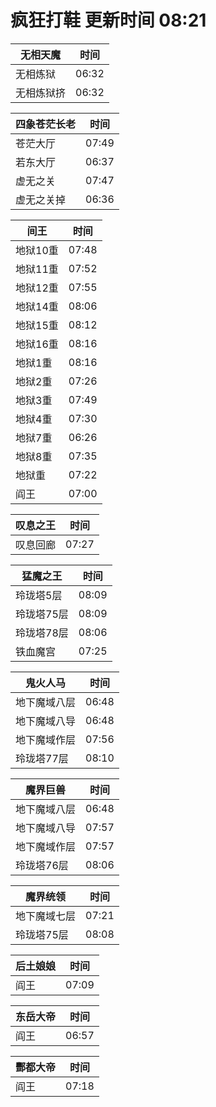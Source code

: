 # 疯狂打鞋 更新时间 08:21

| 无相天魔   | 时间    |
|--------|-------|
| 无相炼狱 | 06:32 |
| 无相炼狱挤 | 06:32 |

| 四象苍茫长老   | 时间    |
|--------|-------|
| 苍茫大厅 | 07:49 |
| 若东大厅 | 06:37 |
| 虚无之关 | 07:47 |
| 虚无之关掉 | 06:36 |

| 间王   | 时间    |
|--------|-------|
| 地狱10重 | 07:48 |
| 地狱11重 | 07:52 |
| 地狱12重 | 07:55 |
| 地狱14重 | 08:06 |
| 地狱15重 | 08:12 |
| 地狱16重 | 08:16 |
| 地狱1重 | 08:16 |
| 地狱2重 | 07:26 |
| 地狱3重 | 07:49 |
| 地狱4重 | 07:30 |
| 地狱7重 | 06:26 |
| 地狱8重 | 07:35 |
| 地狱重 | 07:22 |
| 阎王 | 07:00 |

| 叹息之王   | 时间    |
|--------|-------|
| 叹息回廊 | 07:27 |

| 猛魔之王   | 时间    |
|--------|-------|
| 玲珑塔5层 | 08:09 |
| 玲珑塔75层 | 08:09 |
| 玲珑塔78层 | 08:06 |
| 铁血魔宫 | 07:25 |

| 鬼火人马   | 时间    |
|--------|-------|
| 地下魔域八层 | 06:48 |
| 地下魔域八导 | 06:48 |
| 地下魔域作层 | 07:56 |
| 玲珑塔77层 | 08:10 |

| 魔界巨兽   | 时间    |
|--------|-------|
| 地下魔域八层 | 06:48 |
| 地下魔域八导 | 07:57 |
| 地下魔域作层 | 07:57 |
| 玲珑塔76层 | 08:06 |

| 魔界统领   | 时间    |
|--------|-------|
| 地下魔域七层 | 07:21 |
| 玲珑塔75层 | 08:08 |

| 后土娘娘   | 时间    |
|--------|-------|
| 阎王 | 07:09 |

| 东岳大帝   | 时间    |
|--------|-------|
| 阎王 | 06:57 |

| 酆都大帝   | 时间    |
|--------|-------|
| 阎王 | 07:18 |